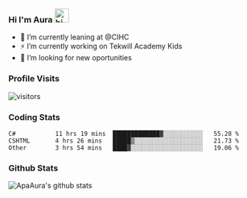 ### Hi I'm Aura <img src="https://user-images.githubusercontent.com/1303154/88677602-1635ba80-d120-11ea-84d8-d263ba5fc3c0.gif" width="28px" alt="hi">

- 🔭 I’m currently leaning at @CIHC
- ⚡ I’m currently working on Tekwill Academy Kids
- 🤔 I’m looking for new oportunities


### Profile Visits 

![visitors](https://visitor-badge.glitch.me/badge?page_id=ApaAura.ApaAura)


### Coding Stats

<!--START_SECTION:waka-->

```text
C#           11 hrs 19 mins  █████████████▓░░░░░░░░░░░   55.28 %
CSHTML       4 hrs 26 mins   █████▒░░░░░░░░░░░░░░░░░░░   21.73 %
Other        3 hrs 54 mins   ████▓░░░░░░░░░░░░░░░░░░░░   19.06 %
```

<!--END_SECTION:waka-->

### Github Stats

![ApaAura's github stats](https://github-readme-stats.vercel.app/api?username=ApaAura&count_private=true&theme=tokyonight&hide=contribs,prs)
